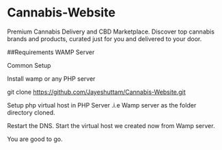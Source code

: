 # Cannabis-Website
Premium Cannabis Delivery and CBD Marketplace. Discover top cannabis brands and products, curated just for you and delivered to your door.


##Requirements
WAMP Server

Common Setup


Install wamp or any PHP server

git clone https://github.com/Jayeshuttam/Cannabis-Website.git

Setup php virtual host in PHP Server .i.e Wamp server as the folder directory cloned.

Restart the DNS.
Start the virtual host we created now from Wamp server.

You are good to go.
